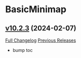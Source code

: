 # BasicMinimap

## [v10.2.3](https://github.com/funkydude/BasicMinimap/tree/v10.2.3) (2024-02-07)
[Full Changelog](https://github.com/funkydude/BasicMinimap/compare/v10.2.2...v10.2.3) [Previous Releases](https://github.com/funkydude/BasicMinimap/releases)

- bump toc  
